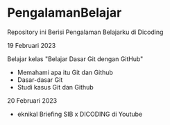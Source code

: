 # PengalamanBelajar
Repository ini Berisi Pengalaman Belajarku di Dicoding

19 Februari 2023

Belajar kelas "Belajar Dasar Git dengan GitHub"
  - Memahami apa itu Git dan Github
  - Dasar-dasar Git
  - Studi kasus Git dan Github
 

20 Februari 2023
  - eknikal Briefing SIB x DICODING di Youtube 
